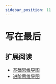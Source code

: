 ```yaml
---
sidebar_position: 11
---
```


# 写在最后

## 扩展阅读

* [基础思维导图](https://www.yuque.com/helianthuswhite/ffahxc/tqg9tr?singleDoc#)
* [进阶思维导图](https://www.yuque.com/helianthuswhite/ffahxc/gar1d9fhcpmctw6f?singleDoc#)

